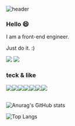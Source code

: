 

![header](https://capsule-render.vercel.app/api?height=100&text=I'm%20Roen!&type=venom&color=FFCD00&fontSize=40)

### Hello 😄
 
 I am a front-end engineer.
 
 Just do it. :)

 
<a href="https://Roen77.github.io" target="_blank"><img src="https://img.shields.io/badge/blog-FF8800?style=flat&logo=bloglovin&logoColor=000000"/></a>
<a href="mailto:gksthd12345@hanmail.net" target="_blank"><img src="https://img.shields.io/badge/gksthd12345@hanmail.net-4285F4?style=flat&logo=gmail&logoColor=000000"/></a>

### teck & like
<div style="display:flex;">
  <img src="https://img.shields.io/badge/Js-F7DF1E?style=flat-square&logo=javascript&logoColor=black"/>
  <img src="https://img.shields.io/badge/Ts-3178C6?style=flat-square&logo=typescript&logoColor=white"/>
 <img src="https://img.shields.io/badge/Python-3776AB?style=flat-square&logo=python&logoColor=white"/>
 <img src="https://img.shields.io/badge/React-61DAFB?style=flat-square&logo=react&logoColor=white"/>
<img src="https://img.shields.io/badge/React Native-40AEF0?style=flat-square&logo=react&logoColor=white"/>
 <img src="https://img.shields.io/badge/Next-000?style=flat-square&logo=next.js&logoColor=white"/>
  <img src="https://img.shields.io/badge/postgreSQL-4169E1?style=flat-square&logo=postgresql&logoColor=white"/>
</div>

<br/>

 

<!-- !!
**Roen77/Roen77** is a ✨ _special_ ✨ repository because its `README.md` (this file) appears on your GitHub profile.

Here are some ideas to get you started:

- 🔭 I’m currently working on ...
- 🌱 I’m currently learning ...
- 👯 I’m looking to collaborate on ...
- 🤔 I’m looking for help with ...
- 💬 Ask me about ...
- 📫 How to reach me: ...
- 😄 Pronouns: ...
- ⚡ Fun fact: ...
-->




![Anurag's GitHub stats](https://github-readme-stats.vercel.app/api?username=Roen77&hide=stars,issues,contribs&show_icons=true&include_all_commits=true&rank_icon=github)

![Top Langs](https://github-readme-stats.vercel.app/api/top-langs/?username=Roen77&langs_count=10&a&layout=compact)
